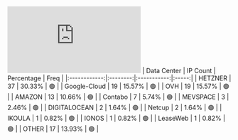 ![Diagramm](https://github.com/obajay/StateSync-snapshots/blob/main/Projects/Bitcanna/1/README.md)
| Data Center | IP Count | Percentage | Freq |
|:------------:|:--------:|:-----------:|:-----:|
| HETZNER | 37 | 30.33% | 🟢 |
| Google-Cloud | 19 | 15.57% | 🟢 |
| OVH | 19 | 15.57% | 🟢 |
| AMAZON | 13 | 10.66% | 🟢 |
| Contabo | 7 | 5.74% | 🟢 |
| MEVSPACE | 3 | 2.46% | 🟢 |
| DIGITALOCEAN | 2 | 1.64% | 🟢 |
| Netcup | 2 | 1.64% | 🟢 |
| IKOULA | 1 | 0.82% | 🟢 |
| IONOS | 1 | 0.82% | 🟢 |
| LeaseWeb | 1 | 0.82% | 🟢 |
| OTHER | 17 | 13.93% | 🟢 |
